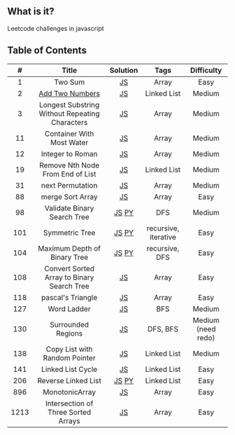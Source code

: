 ## What is it?

Leetcode challenges in javascript

## Table of Contents

|  #   |                               Title                               |                                                                                                                     Solution                                                                                                                      |         Tags         |     Difficulty     |
| :--: | :---------------------------------------------------------------: | :-----------------------------------------------------------------------------------------------------------------------------------------------------------------------------------------------------------------------------------------------: | :------------------: | :----------------: |
|  1   |                              Two Sum                              |                                                                             [JS](https://github.com/hibow/js_practice/blob/master/leetcodes/1.%20Two%20Sum/twoSum.js)                                                                             |        Array         |        Easy        |
|  2   | [Add Two Numbers](https://leetcode.com/problems/add-two-numbers/) |                                                                   [JS](https://github.com/hibow/js_practice/blob/master/leetcodes/2.%20Add%20two%20Numbers/add-two-numbers.js)                                                                    |     Linked List      |       Medium       |
|  3   |          Longest Substring Without Repeating Characters           |                                    [JS](https://github.com/hibow/js_practice/blob/master/leetcodes/3.%20Longest%20Substring%20Without%20Repeating%20Characters/longestSubstringWithoutRepeatingCharacters.js)                                     |        Array         |       Medium       |
|  11  |                     Container With Most Water                     |                                                                 [JS](https://github.com/hibow/js_practice/blob/master/leetcodes/11.%20Container%20With%20Most%20Water/maxArea.js)                                                                 |        Array         |       Medium       |
|  12  |                         Integer to Roman                          |                                                                     [JS](https://github.com/hibow/js_practice/blob/master/leetcodes/12.%20Integer%20to%20Roman/intToRoman.js)                                                                     |        Array         |       Medium       |
|  19  |                 Remove Nth Node From End of List                  |                                                 [JS](https://github.com/hibow/js_practice/blob/master/leetcodes/19.%20Remove%20Nth%20Node%20From%20End%20of%20List/removeNthNodeFromEndofList.js)                                                 |     Linked List      |       Medium       |
|  31  |                         next Permutation                          |                                                                   [JS](https://github.com/hibow/js_practice/blob/master/leetcodes/31.%20next%20Permutation/nextPermutation.js)                                                                    |        Array         |       Medium       |
|  88  |                         merge Sort Array                          |                                                                    [JS](https://github.com/hibow/js_practice/blob/master/leetcodes/88.%20merge%20Sort%20Array/mergeSortArr.js)                                                                    |        Array         |        Easy        |
|  98  |                    Validate Binary Search Tree                    |   [JS](https://github.com/hibow/js_practice/blob/master/leetcodes/98.%20Validate%20Binary%20Search%20Tree/isValidBST.js) [PY](https://github.com/hibow/js_practice/blob/master/leetcodes/98.%20Validate%20Binary%20Search%20Tree/isValidBST.py)   |         DFS          |       Medium       |
| 101  |                          Symmetric Tree                           |                  [JS](https://github.com/hibow/js_practice/blob/master/leetcodes/101.%20Symmetric%20Tree/isSymmetric.js) [PY](https://github.com/hibow/js_practice/blob/master/leetcodes/101.%20Symmetric%20Tree/isSymmetric.py)                  | recursive, iterative |        Easy        |
| 104  |                   Maximum Depth of Binary Tree                    | [JS](https://github.com/hibow/js_practice/blob/master/leetcodes/104.%20Maximun%20Depth%20of%20Binary%20Tree/maxDepth.js) [PY](https://github.com/hibow/js_practice/blob/master/leetcodes/104.%20Maximun%20Depth%20of%20Binary%20Tree/maxDepth.py) |    recursive, DFS    |        Easy        |
| 108  |            Convert Sorted Array to Binary Search Tree             |                                                [JS](https://github.com/hibow/js_practice/blob/master/leetcodes/108.%20Convert%20Sorted%20Array%20to%20Binary%20Search%20Tree/sortedArrayToBST.js)                                                 |        Array         |        Easy        |
| 118  |                         pascal's Triangle                         |                                                                  [JS](https://github.com/hibow/js_practice/blob/master/leetcodes/118.%20pascal's%20Triangle/pascalsTriangle.js)                                                                   |        Array         |        Easy        |
| 127  |                            Word Ladder                            |                                                                       [JS](https://github.com/hibow/js_practice/blob/master/leetcodes/127.%20Word%20Ladder/ladderLength.js)                                                                       |         BFS          |       Medium       |
| 130  |                        Surrounded Regions                         |                                                                       [JS](https://github.com/hibow/js_practice/blob/master/leetcodes/130.%20Surrounded%20Regions/solve.js)                                                                       |       DFS, BFS       | Medium (need redo) |
| 138  |                   Copy List with Random Pointer                   |                                                    [JS](https://github.com/hibow/js_practice/blob/master/leetcodes/138.%20Copy%20List%20with%20Random%20Pointer/copyListwithRandomPointer.js)                                                     |     Linked List      |       Medium       |
| 141  |                         Linked List Cycle                         |                                                                 [JS](https://github.com/hibow/js_practice/blob/master/leetcodes/141.%20Linked%20List%20Cycle/linkedListCycle.js)                                                                  |     Linked List      |        Easy        |
| 206  |                        Reverse Linked List                        |     [JS](https://github.com/hibow/js_practice/blob/master/leetcodes/206.%20Reverse%20Linked%20List/reverseLinkedList.js) [PY](https://github.com/hibow/js_practice/blob/master/leetcodes/206.%20Reverse%20Linked%20List/reverseLinkedList.py)     |     Linked List      |        Easy        |
| 896  |                          MonotonicArray                           |                                                                     [JS](https://github.com/hibow/js_practice/blob/master/leetcodes/896.%20MonotonicArray/monotonicArray.js)                                                                      |        Array         |        Easy        |
| 1213 |                Intersection of Three Sorted Arrays                |                                                    [JS](https://github.com/hibow/js_practice/blob/master/leetcodes/1213.%20Intersection%20of%20Three%20Sorted%20Arrays/arraysIntersection.js)                                                     |        Array         |        Easy        |
